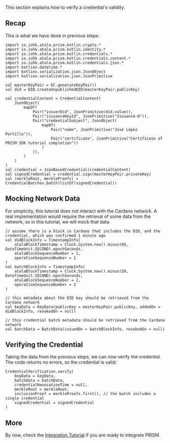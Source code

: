This section explains how to verify a credential's validity.

## Recap

This is what we have done in previous steps:

```kotlin:ank
import io.iohk.atala.prism.kotlin.crypto.*
import io.iohk.atala.prism.kotlin.identity.*
import io.iohk.atala.prism.kotlin.credentials.*
import io.iohk.atala.prism.kotlin.credentials.content.*
import io.iohk.atala.prism.kotlin.credentials.json.*
import kotlinx.datetime.*
import kotlinx.serialization.json.JsonObject
import kotlinx.serialization.json.JsonPrimitive

val masterKeyPair = EC.generateKeyPair()
val did = DID.createUnpublishedDID(masterKeyPair.publicKey)

val credentialContent = CredentialContent(
    JsonObject(
        mapOf(
            Pair("issuerDid", JsonPrimitive(did.value)),
            Pair("issuanceKeyId", JsonPrimitive("Issuance-0")),
            Pair("credentialSubject", JsonObject(
                mapOf(
                    Pair("name", JsonPrimitive("José López Portillo")),
                    Pair("certificate", JsonPrimitive("Certificate of PRISM SDK tutorial completion"))
                )
            )),
        )
    )
)
val credential = JsonBasedCredential(credentialContent)
val signedCredential = credential.sign(masterKeyPair.privateKey)
val (merkleRoot, merkleProofs) = CredentialBatches.batch(listOf(signedCredential))
```


## Mocking Network Data

For simplicity, this tutorial does not interact with the Cardano network. A real implementation would require the retrieval of some data from the network, so in this tutorial, we will mock that data.

```kotlin:ank
// assume there is a block in Cardano that includes the DID, and the credential, which was confirmed 1 minute ago
val didBlockInfo = TimestampInfo(
    atalaBlockTimestamp = Clock.System.now().minus(60, DateTimeUnit.SECOND).epochSeconds,
    atalaBlockSequenceNumber = 1,
    operationSequenceNumber = 1
)
val batchBlockInfo = TimestampInfo(
    atalaBlockTimestamp = Clock.System.now().minus(20, DateTimeUnit.SECOND).epochSeconds,
    atalaBlockSequenceNumber = 2,
    operationSequenceNumber = 2
)

// this metadata about the DID key should be retrieved from the Cardano network
val keyData = KeyData(publicKey = masterKeyPair.publicKey, addedOn = didBlockInfo, revokedOn = null)

// this credential batch metadata should be retrieved from the Cardano network
val batchData = BatchData(issuedOn = batchBlockInfo, revokedOn = null)
```

## Verifying the Credential

Taking the data from the previous steps, we can now verify the credential. The code returns no errors, so the credential is valid:

```kotlin:ank
CredentialVerification.verify(
    keyData = keyData,
    batchData = batchData,
    credentialRevocationTime = null,
    merkleRoot = merkleRoot,
    inclusionProof = merkleProofs.first(), // the batch includes a single credential
    signedCredential = signedCredential
)
```

## More

By now, check the [Integration Tutorial](../integration-tutorial) if you are ready to integrate PRISM.

